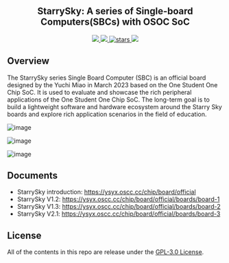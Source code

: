 <p align="center">
    <!-- <img width="200px" src="./.images/tree_core_logo.svg" align="center" alt="Tree Core CPU" /> -->
    <h2 align="center">StarrySky: A series of Single-board Computers(SBCs) with OSOC SoC</h2>
</p>
<p align="center">
    <a href="https://github.com/maksyuki/StarrySky/actions">
      <img src="https://img.shields.io/github/actions/workflow/status/maksyuki/StarrySky/unit-test.yml?branch=main&logo=github&style=flat-square">
    </a>
    <a href="./LICENSE">
      <img src="https://img.shields.io/github/license/maksyuki/StarrySky?color=brightgreen&logo=github&style=flat-square">
    </a>
    <a href="https://github.com/maksyuki/StarrySky">
      <img alt="stars" src="https://img.shields.io/github/stars/maksyuki/StarrySky?color=blue&style=flat-square" />
    </a>
    <a href="./CONTRIBUTING.md">
      <img src="https://img.shields.io/badge/contribution-welcome-brightgreen?style=flat-square">
    </a>
</p>

## Overview
The StarrySky series Single Board Computer (SBC) is an official board designed by the Yuchi Miao in March 2023 based on the One Student One Chip SoC. It is used to evaluate and showcase the rich peripheral applications of the One Student One Chip SoC. The long-term goal is to build a lightweight software and hardware ecosystem around the Starry Sky boards and explore rich application scenarios in the field of education.

![image](https://github.com/user-attachments/assets/fd01c572-b0ea-45c1-8bad-06f2df4d89d1)

![image](https://github.com/user-attachments/assets/6a0e2041-ad4a-4e66-a81c-6448e899e9d1)

![image](https://github.com/user-attachments/assets/d0ad9ca6-79b4-4a9c-b26a-76f3308cfaa0)

## Documents
* StarrySky introduction: https://ysyx.oscc.cc/chip/board/official
* StarrySky V1.2: https://ysyx.oscc.cc/chip/board/official/boards/board-1
* StarrySky V1.3: https://ysyx.oscc.cc/chip/board/official/boards/board-2
* StarrySky V2.1: https://ysyx.oscc.cc/chip/board/official/boards/board-3

## License
All of the contents in this repo are release under the [GPL-3.0 License](LICENSE).

